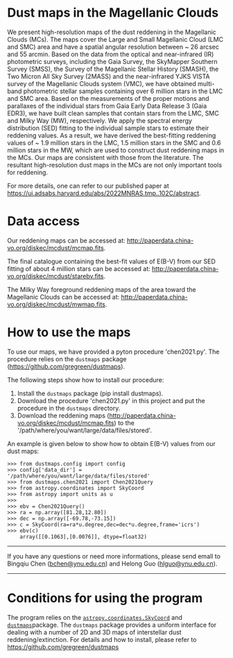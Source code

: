 # Dust maps in the Magellanic Clouds

We present high-resolution maps of the dust reddening in the Magellanic Clouds (MCs). The maps cover the Large and Small Magellanic Cloud (LMC and SMC) area and have a spatial angular resolution between ~ 26 arcsec and 55 arcmin. Based on the data from the optical and near-infrared (IR) photometric surveys, including the Gaia Survey, the SkyMapper Southern Survey (SMSS), the Survey of the Magellanic Stellar History (SMASH), the Two Micron All Sky Survey (2MASS) and the near-infrared YJKS VISTA survey of the Magellanic Clouds system (VMC), we have obtained multi-band photometric stellar samples containing over 6 million stars in the LMC and SMC area. Based on the measurements of the proper motions and parallaxes of the individual stars from Gaia Early Data Release 3 (Gaia EDR3), we have built clean samples that contain stars from the LMC, SMC and Milky Way (MW), respectively. We apply the spectral energy distribution (SED) fitting to the individual sample stars to estimate their reddening values. As a result, we have derived the best-fitting reddening values of ~ 1.9 million stars in the LMC, 1.5 million stars in the SMC and 0.6 million stars in the MW, which are used to construct dust reddening maps in the MCs. Our maps are consistent with those from the literature. The resultant high-resolution dust maps in the MCs are not only important tools for reddening.

For more details, one can refer to our published paper at https://ui.adsabs.harvard.edu/abs/2022MNRAS.tmp..102C/abstract.

# Data access

Our reddening maps can be accessed at: http://paperdata.china-vo.org/diskec/mcdust/mcmap.fits.

The final catalogue containing the best-fit values of E(B-V) from our SED fitting of about 4 million stars can be accessed at: http://paperdata.china-vo.org/diskec/mcdust/starebv.fits. 

The Milky Way foreground reddening maps of the area toward the Magellanic Clouds can be accessed at: http://paperdata.china-vo.org/diskec/mcdust/mwmap.fits. 

# How to use the maps

To use our maps, we have provided a pyton procedure 'chen2021.py'. The procedure relies on the `dustmaps` package (https://github.com/gregreen/dustmaps).

The following steps show how to install our procedure:
1. Install the `dustmaps` package (pip install dustmaps).
2. Download the procedure 'chen2021.py' in this project and put the procedure in the `dustmaps` directory. 
3. Download the reddening maps (http://paperdata.china-vo.org/diskec/mcdust/mcmap.fits) to the '/path/where/you/want/large/data/files/stored'.


An example is given below to show how to obtain E(B-V) values from our dust maps:

    >>> from dustmaps.config import config
    >>> config['data_dir'] = '/path/where/you/want/large/data/files/stored'
    >>> from dustmaps.chen2021 import Chen2021Query
    >>> from astropy.coordinates import SkyCoord
    >>> from astropy import units as u
    >>>
    >>> ebv = Chen2021Query()
    >>> ra = np.array([81.28,12.80])
    >>> dec = np.array([-69.78,-73.15])
    >>> c = SkyCoord(ra=ra*u.degree,dec=dec*u.degree,frame='icrs')  
    >>> ebv(c)
        array([[0.1063],[0.0076]], dtype=float32) 
     
--------------------------------------------------------------------------------
If you have any questions or need more informations, please send emall to Bingqiu Chen (bchen@ynu.edu.cn) and Helong Guo (hlguo@ynu.edu.cn).

--------------------------------------------------------------------------------

# Conditions for using the program

The program relies on the [`astropy.coordinates.SkyCoord`](http://docs.astropy.org/en/stable/api/astropy.coordinates.SkyCoord.html#astropy.coordinates.SkyCoord) and [`dustmaps`](https://github.com/gregreen/dustmaps)package. 
The `dustmaps` package provides a uniform interface for dealing with a number of 2D and 3D maps of interstellar dust reddening/extinction. For details and how to install, please refer to https://github.com/gregreen/dustmaps
